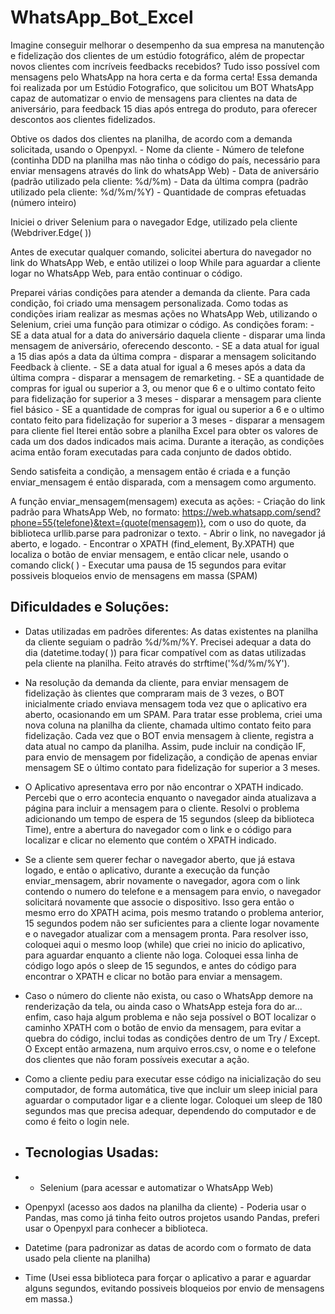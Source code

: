 # WhatsApp_Bot_Excel
Imagine conseguir melhorar o desempenho da sua empresa na manutenção e fidelização dos clientes de um estúdio fotográfico, além de propectar novos clientes com incríveis feedbacks recebidos? Tudo isso possível com mensagens pelo WhatsApp na hora certa e da forma certa!
Essa demanda foi realizada por um Estúdio Fotografico, que solicitou um BOT WhatsApp capaz de automatizar o envio de mensagens para clientes na data de aniversário, para feedback 15 dias após entrega do produto, para oferecer descontos aos clientes fidelizados.

Obtive os dados dos clientes na planilha,  de acordo com a demanda solicitada, usando o Openpyxl.
	- Nome da cliente
	- Número de telefone (continha DDD na planilha mas não tinha o código do país, necessário para enviar mensagens através do link do whatsApp Web)
	- Data de aniversário (padrão utilizado pela cliente: %d/%m)
	- Data da última compra (padrão utilizado pela cliente: %d/%m/%Y)
	- Quantidade de compras efetuadas (número inteiro)

Iniciei o driver Selenium para o navegador Edge, utilizado pela cliente (Webdriver.Edge( ))

Antes de executar qualquer comando, solicitei abertura do navegador no link do WhatsApp Web, e então utilizei o loop While para aguardar a cliente logar no WhatsApp Web, para então continuar o código.

Preparei várias condições para atender a demanda da cliente. Para cada condição, foi criado uma mensagem personalizada. Como todas as condições iriam realizar as mesmas ações no WhatsApp Web, utilizando o Selenium, criei uma função para otimizar o código. As condições foram:
	- SE a data atual for a data do aniversário daquela cliente - disparar uma linda mensagem de aniversário, oferecendo desconto.
	- SE a data atual for igual a 15 dias após a data da última compra - disparar a mensagem solicitando Feedback à cliente.
	- SE a data atual for igual a 6 meses após a data da última compra - disparar a mensagem de remarketing.
	- SE a quantidade de compras for igual ou superior a 3, ou menor que 6 e o ultimo contato feito para fidelização for superior a 3 meses - disparar a mensagem para cliente fiel básico
	- SE a quantidade de compras for igual ou superior a 6 e o ultimo contato feito para fidelização for superior a 3 meses - disparar a mensagem para cliente fiel
Iterei então sobre a planilha Excel para obter os valores de cada um dos dados indicados mais acima. 
Durante a iteração, as condições acima então foram executadas para cada conjunto de dados obtido. 

Sendo satisfeita a condição, a mensagem então é criada e a função enviar_mensagem é então disparada, com a mensagem como argumento.

A função enviar_mensagem(mensagem) executa as ações:
	- Criação do link padrão para WhatsApp Web, no formato: https://web.whatsapp.com/send?phone=55{telefone}&text={quote(mensagem)}, com o uso do quote, da biblioteca urllib.parse para padronizar o texto.
	- Abrir o link, no navegador já aberto, e logado.
	- Encontrar o XPATH (find_element, By.XPATH) que localiza o botão de enviar mensagem, e então clicar nele, usando o comando click( )
	- Executar uma pausa de 15 segundos para evitar possiveis bloqueios envio de mensagens em massa (SPAM)

## Dificuldades e Soluções:

- Datas utilizadas em padrões diferentes: As datas existentes na planilha da cliente seguiam o padrão %d/%m/%Y. Precisei adequar a data do dia (datetime.today( )) para ficar compatível com as datas utilizadas pela cliente na planilha. Feito através do strftime('%d/%m/%Y').

- Na resolução da demanda da cliente, para enviar mensagem de fidelização às clientes que compraram mais de 3 vezes, o BOT inicialmente criado enviava mensagem toda vez que o aplicativo era aberto, ocasionando em um SPAM. Para tratar esse problema, criei uma nova coluna na planilha da cliente, chamada ultimo contato feito para fidelização. Cada vez que o BOT envia mensagem à cliente, registra a data atual no campo da planilha. Assim, pude incluir na condição IF, para envio de mensagem por fidelização, a condição de apenas enviar mensagem SE o último contato para fidelização for superior a 3 meses.

- O Aplicativo apresentava erro por não encontrar o XPATH indicado. Percebi que o erro acontecia enquanto o navegador ainda atualizava a página para incluir a mensagem para o cliente. Resolvi o problema adicionando um tempo de espera de 15 segundos (sleep da biblioteca Time), entre a abertura do navegador com o link e o código para localizar e clicar no elemento que contém o XPATH indicado.

- Se a cliente sem querer fechar o navegador aberto, que já estava logado, e então o aplicativo, durante a execução da função enviar_mensagem, abrir novamente o navegador, agora com o link contendo o numero do telefone e a mensagem para envio, o navegador solicitará novamente que associe o dispositivo. Isso gera então o mesmo erro do XPATH acima, pois mesmo tratando o problema anterior, 15 segundos podem não ser suficientes para a cliente logar novamente e o navegador atualizar com a mensagem pronta. Para resolver isso, coloquei aqui o mesmo loop (while) que criei no inicio do aplicativo, para aguardar enquanto a cliente não loga. Coloquei essa linha de código logo após o sleep de 15 segundos, e antes do código para encontrar o XPATH e clicar no botão para enviar a mensagem. 

- Caso o número do cliente não exista, ou caso o WhatsApp demore na renderização da tela, ou ainda caso o WhatsApp esteja fora do ar... enfim, caso haja algum problema e não seja possível o BOT localizar o caminho XPATH com o botão de envio da mensagem, para evitar a quebra do código, inclui todas as condições dentro de um Try / Except. O Except então armazena, num arquivo erros.csv, o nome e o telefone dos clientes que não foram possíveis executar a ação.

- Como a cliente pediu para executar esse código na inicialização do seu computador, de forma automática, tive que incluir um sleep  inicial para aguardar o computador ligar e a cliente logar. Coloquei um sleep de 180 segundos mas que precisa adequar, dependendo do computador e de como é feito o login nele.

- ## Tecnologias Usadas:

- - Selenium (para acessar e automatizar o WhatsApp Web)
- Openpyxl (acesso aos dados na planilha da cliente) - Poderia usar o Pandas, mas como já tinha feito outros projetos usando Pandas, preferi usar o Openpyxl para conhecer a biblioteca.
- Datetime (para padronizar as datas de acordo com o formato de data usado pela cliente na planilha)
- Time (Usei essa biblioteca para forçar o aplicativo a parar e aguardar alguns segundos, evitando possiveis bloqueios por envio de mensagens em massa.)
